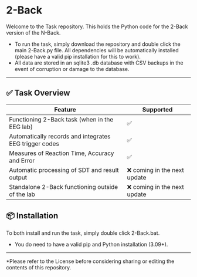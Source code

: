 # 2-Back

Welcome to the Task repository. This holds the Python code for the 2-Back version of the N-Back.

- To run the task, simply download the repository and double click the main 2-Back.py file. All dependencies will be automatically installed (please have a valid pip installation for this to work).
- All data are stored in an sqlite3 .db database with CSV backups in the event of corruption or damage to the database. 

--------------------------------------------------------------------------------------

## ✅ Task Overview

| Feature               | Supported |
|-----------------------|-----------|
| Functioning 2-Back task (when in the EEG lab)  | ✅        |
| Automatically records and integrates EEG trigger codes            | ✅        |
| Measures of Reaction Time, Accuracy and Error            | ✅        |
| Automatic processing of SDT and result output| ❌ coming in the next update        |
| Standalone 2-Back functioning outside of the lab| ❌ coming in the next update        |


## 📦 Installation

To both install and run the task, simply double click 2-Back.bat. 
- You do need to have a valid pip and Python installation (3.09+).

--------------------------------------------------------------------------------------


*Please refer to the License before considering sharing or editing the contents of this repository. 

